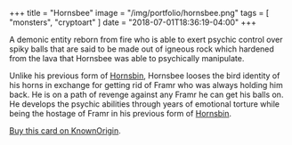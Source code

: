 +++
title = "Hornsbee"
image = "/img/portfolio/hornsbee.png"
tags = [ "monsters", "cryptoart" ]
date = "2018-07-01T18:36:19-04:00"
+++

A demonic entity reborn from fire who is able to exert psychic control over spiky balls that are said to be made out of igneous rock which hardened from the lava that Hornsbee was able to psychically manipulate.

<!--more-->

Unlike his previous form of [Hornsbin][1], Hornsbee looses the bird identity of his horns in exchange for getting rid of Framr who was always holding him back. He is on a path of revenge against any Framr he can get his balls on. He develops the psychic abilities through years of emotional torture while being the hostage of Framr in his previous form of [Hornsbin][1].

[Buy this card on KnownOrigin](https://dapp.knownorigin.io/artists-v2/0x39c040b50A13894e19DFbb0aF47ac9bade9926Da/editions/8600).

[1]: /portfolio/hornsbin
